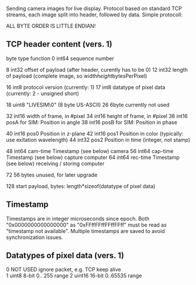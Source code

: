 Sending camera images for live display. Protocol based on standard TCP streams,
each image split into header, followed by data. Simple protocoll:

ALL BYTE ORDER IS LITTLE ENDIAN!

## TCP header content (vers. 1)

byte	type	function
0	int64	sequence number 

8	int32	offset of payload (after header, curently has to be 0)
12	int32	length of payload (complete image, so width*height*bytesPerPixel)

16	int8	protocol version    (currently: 1)
17	int8	datatype of pixel data (currently: 2 - unsigned short)

18	uint8	"LIVESIM\0" (8 byte US-ASCII) 
26	6byte	currently not used	

32	int16	width of frame, in #pixel
34	int16	height of frame, in #pixel
36	int16	posA	for SIM: Position in angle
38	int16	posB	for SIM: Position in phase

40	int16	pos0	Position in z-plane
42	int16	pos1	Position in color (typically: use exitation wavelength)
44	int32	pos2	Position in time (integer, not stamp)

48	int64	cam-time    Timestamp (see below) camera
56	int64	cap-time    Timestamp (see below) capture computer
64	int64	rec-time    Timestamp (see below) receiving / storing computer

72	56 bytes    unused, for later upgrade

128	start payload, bytes: length*sizeof(datatype of pixel data)

## Timestamp

Timestamps are in integer microseconds since epoch.
Both "0x0000000000000000" as "0xFFffFFffFFffFFff" must be read as "timestamp not available".
Multiple timestamps are saved to avoid synchronization issues.

## Datatypes of pixel data (vers. 1)

0	NOT USED    ignore packet, e.g. TCP keep alive    
1	uint8	     8-bit 0..  255 range
2	uint16	    16-bit 0..65535 range


